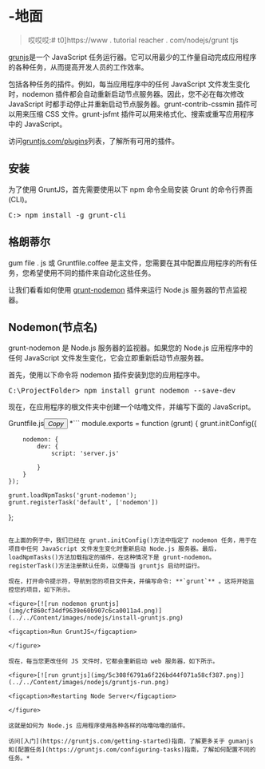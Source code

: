 # -地面

> 哎哎哎:# t0]https://www . tutorial reacher . com/nodejs/grunt tjs

[grunjs](https://gruntjs.com/)是一个 JavaScript 任务运行器。它可以用最少的工作量自动完成应用程序的各种任务，从而提高开发人员的工作效率。

包括各种任务的插件。例如，每当应用程序中的任何 JavaScript 文件发生变化时，nodemon 插件都会自动重新启动节点服务器。因此，您不必在每次修改 JavaScript 时都手动停止并重新启动节点服务器。grunt-contrib-cssmin 插件可以用来压缩 CSS 文件。grunt-jsfmt 插件可以用来格式化、搜索或重写应用程序中的 JavaScript。

访问[gruntjs.com/plugins](https://gruntjs.com/plugins)列表，了解所有可用的插件。

## 安装

为了使用 GruntJS，首先需要使用以下 npm 命令全局安装 Grunt 的命令行界面(CLI)。

<samp>C:\> npm install -g grunt-cli</samp>

## 格朗蒂尔

gum file . js 或 Gruntfile.coffee 是主文件，您需要在其中配置应用程序的所有任务，您希望使用不同的插件来自动化这些任务。

让我们看看如何使用 [grunt-nodemon](https://www.npmjs.com/package/grunt-nodemon) 插件来运行 Node.js 服务器的节点监视器。

## Nodemon(节点名)

grunt-nodemon 是 Node.js 服务器的监视器。如果您的 Node.js 应用程序中的任何 JavaScript 文件发生变化，它会立即重新启动节点服务器。

首先，使用以下命令将 nodemon 插件安装到您的应用程序中。

<samp style="width:80%">C:\ProjectFolder> npm install grunt nodemon --save-dev</samp>

现在，在应用程序的根文件夹中创建一个咕噜文件，并编写下面的 JavaScript。

Gruntfile.js<button class="copy-btn pull-right" title="Copy example code">*Copy*</button> *```
 module.exports = function (grunt) {
    grunt.initConfig({

        nodemon: {
            dev: {
                script: 'server.js'

            }
        }
    });

    grunt.loadNpmTasks('grunt-nodemon');
    grunt.registerTask('default', ['nodemon'])
}; 
```

在上面的例子中，我们已经在 grunt.initConfig()方法中指定了 nodemon 任务，用于在项目中任何 JavaScript 文件发生变化时重新启动 Node.js 服务器。最后，loadNpmTasks()方法加载指定的插件，在这种情况下是 grunt-nodemon。registerTask()方法注册默认任务，以便每当 gruntjs 启动时运行。

现在，打开命令提示符，导航到您的项目文件夹，并编写命令: **`grunt`** 。这将开始监控您的项目，如下所示。

<figure>[![run nodemon gruntjs](img/cf860cf34df9639e60b907c6ca0011a4.png)](../../Content/images/nodejs/install-gruntjs.png)

<figcaption>Run GruntJS</figcaption>

</figure>

现在，每当您更改任何 JS 文件时，它都会重新启动 web 服务器，如下所示。

<figure>[![run gruntjs](img/5c308f6791a6f226bd44f071a58cf387.png)](../../Content/images/nodejs/gruntjs-run.png)

<figcaption>Restarting Node Server</figcaption>

</figure>

这就是如何为 Node.js 应用程序使用各种各样的咕噜咕噜的插件。

访问[入门](https://gruntjs.com/getting-started)指南，了解更多关于 gumanjs 和[配置任务](https://gruntjs.com/configuring-tasks)指南，了解如何配置不同的任务。*